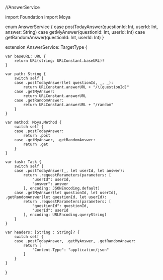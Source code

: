 //AnswerService

import Foundation
import Moya

enum AnswerService {
    case postTodayAnswer(questionId: Int, userId: Int, answer: String)
    case getMyAnswer(questionId: Int, userId: Int)
    case getRandomAnswer(questionId: Int, userId: Int)
}

extension AnswerService: TargetType {
    
    var baseURL: URL {
        return URL(string: URLConstant.baseURL)!
    }
    
    var path: String {
        switch self {
        case .postTodayAnswer(let questionId, _, _):
            return URLConstant.answerURL + "/\(questionId)"
        case .getMyAnswer:
            return URLConstant.answerURL
        case .getRandomAnswer:
            return URLConstant.answerURL + "/random"
        }
    }
    
    var method: Moya.Method {
        switch self {
        case .postTodayAnswer:
            return .post
        case .getMyAnswer, .getRandomAnswer:
            return .get
        }
    }
    
    var task: Task {
        switch self {
        case .postTodayAnswer(_, let userId, let answer):
            return .requestParameters(parameters: [
                "userId": userId,
                "answer": answer
            ], encoding: JSONEncoding.default)
        case .getMyAnswer(let questionId, let userId), .getRandomAnswer(let questionId, let userId):
            return .requestParameters(parameters: [
                "questionId": questionId,
                "userId": userId
            ], encoding: URLEncoding.queryString)
        }
    }
    
    var headers: [String : String]? {
        switch self {
        case .postTodayAnswer, .getMyAnswer, .getRandomAnswer:
            return [
                "Content-Type": "application/json"
            ]
        }
    }
}